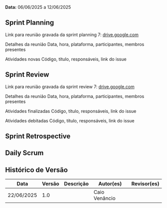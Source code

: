 **Data:** 06/06/2025 a 12/06/2025



## Sprint Planning
Link para reunião gravada da sprint planning 7: [drive.google.com](https://drive.google.com/file/d/1o0CDmX3az4FlJzjYjxFYl5d2g4Ok7CB1/view?usp=sharing)

Detalhes da reunião
Data, hora, plataforma, participantes, membros presentes

Atividades novas
Código, título, responsáveis, link do issue

## Sprint Review
Link para reunião gravada da sprint review 7: [drive.google.com](https://drive.google.com/file/d/1bV4IaGSXwbzk79QSF0hVOqSjndh13N-G/view?usp=sharing)

Detalhes da reunião
Data, hora, plataforma, participantes, membros presentes

Atividades finalizadas
Código, título, responsáveis, link do issue

Atividades debitadas
Código, título, responsáveis, link do issue

## Sprint Retrospective

## Daily Scrum

## Histórico de Versão

| Data       | Versão | Descrição                                                                 | Autor(es)         | Revisor(es)        |
|------------|--------|---------------------------------------------------------------------------|-------------------|--------------------|
| 22/06/2025 | 1.0    |                                                                           |  Caio Venâncio    |                    |